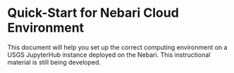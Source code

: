 # Quick-Start for Nebari Cloud Environment

This document will help you set up the correct computing environment on a 
USGS JupyterHub instance deployed on the Nebari. This instructional material 
is still being developed.

